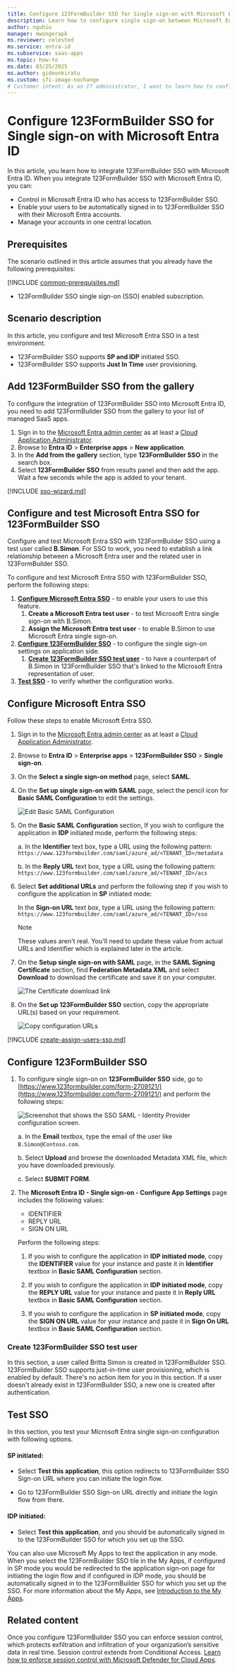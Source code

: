 ```yaml
---
title: Configure 123FormBuilder SSO for Single sign-on with Microsoft Entra ID
description: Learn how to configure single sign-on between Microsoft Entra ID and 123FormBuilder SSO.
author: nguhiu
manager: mwongerapk
ms.reviewer: celested
ms.service: entra-id
ms.subservice: saas-apps
ms.topic: how-to
ms.date: 03/25/2025
ms.author: gideonkiratu
ms.custom: sfi-image-nochange
# Customer intent: As an IT administrator, I want to learn how to configure single sign-on between Microsoft Entra ID and 123FormBuilder so that I can control who has access to 123FormBuilder, enable automatic sign-in with Microsoft Entra accounts, and manage my accounts in one central location.
---
```


# Configure 123FormBuilder SSO for Single sign-on with Microsoft Entra ID

In this article,  you learn how to integrate 123FormBuilder SSO with Microsoft Entra ID. When you integrate 123FormBuilder SSO with Microsoft Entra ID, you can:

* Control in Microsoft Entra ID who has access to 123FormBuilder SSO.
* Enable your users to be automatically signed in to 123FormBuilder SSO with their Microsoft Entra accounts.
* Manage your accounts in one central location.

## Prerequisites

The scenario outlined in this article assumes that you already have the following prerequisites:

[!INCLUDE [common-prerequisites.md](~/identity/saas-apps/includes/common-prerequisites.md)]
* 123FormBuilder SSO single sign-on (SSO) enabled subscription.

## Scenario description

In this article,  you configure and test Microsoft Entra SSO in a test environment.

* 123FormBuilder SSO supports **SP and IDP** initiated SSO.
* 123FormBuilder SSO supports **Just In Time** user provisioning.

## Add 123FormBuilder SSO from the gallery

To configure the integration of 123FormBuilder SSO into Microsoft Entra ID, you need to add 123FormBuilder SSO from the gallery to your list of managed SaaS apps.

1. Sign in to the [Microsoft Entra admin center](https://entra.microsoft.com) as at least a [Cloud Application Administrator](~/identity/role-based-access-control/permissions-reference.md#cloud-application-administrator).
1. Browse to **Entra ID** > **Enterprise apps** > **New application**.
1. In the **Add from the gallery** section, type **123FormBuilder SSO** in the search box.
1. Select **123FormBuilder SSO** from results panel and then add the app. Wait a few seconds while the app is added to your tenant.

 [!INCLUDE [sso-wizard.md](~/identity/saas-apps/includes/sso-wizard.md)]

<a name='configure-and-test-azure-ad-sso-for-123formbuilder-sso'></a>

## Configure and test Microsoft Entra SSO for 123FormBuilder SSO

Configure and test Microsoft Entra SSO with 123FormBuilder SSO using a test user called **B.Simon**. For SSO to work, you need to establish a link relationship between a Microsoft Entra user and the related user in 123FormBuilder SSO.

To configure and test Microsoft Entra SSO with 123FormBuilder SSO, perform the following steps:

1. **[Configure Microsoft Entra SSO](#configure-azure-ad-sso)** - to enable your users to use this feature.
    1. **Create a Microsoft Entra test user** - to test Microsoft Entra single sign-on with B.Simon.
    1. **Assign the Microsoft Entra test user** - to enable B.Simon to use Microsoft Entra single sign-on.
1. **[Configure 123FormBuilder SSO](#configure-123formbuilder-sso)** - to configure the single sign-on settings on application side.
    1. **[Create 123FormBuilder SSO test user](#create-123formbuilder-sso-test-user)** - to have a counterpart of B.Simon in 123FormBuilder SSO that's linked to the Microsoft Entra representation of user.
1. **[Test SSO](#test-sso)** - to verify whether the configuration works.

<a name='configure-azure-ad-sso'></a>

## Configure Microsoft Entra SSO

Follow these steps to enable Microsoft Entra SSO.

1. Sign in to the [Microsoft Entra admin center](https://entra.microsoft.com) as at least a [Cloud Application Administrator](~/identity/role-based-access-control/permissions-reference.md#cloud-application-administrator).
1. Browse to **Entra ID** > **Enterprise apps** > **123FormBuilder SSO** > **Single sign-on**.
1. On the **Select a single sign-on method** page, select **SAML**.
1. On the **Set up single sign-on with SAML** page, select the pencil icon for **Basic SAML Configuration** to edit the settings.

   ![Edit Basic SAML Configuration](common/edit-urls.png)

1. On the **Basic SAML Configuration** section, If you wish to configure the application in **IDP** initiated mode, perform the following steps:

    a. In the **Identifier** text box, type a URL using the following pattern: `https://www.123formbuilder.com/saml/azure_ad/<TENANT_ID>/metadata`


    b. In the **Reply URL** text box, type a URL using the following pattern: `https://www.123formbuilder.com/saml/azure_ad/<TENANT_ID>/acs`

5. Select **Set additional URLs** and perform the following step if you wish to configure the application in **SP** initiated mode:

    In the **Sign-on URL** text box, type a URL using the following pattern: `https://www.123formbuilder.com/saml/azure_ad/<TENANT_ID>/sso`

	> [!NOTE]
	> These values aren't real. You'll need to update these value from actual URLs and Identifier which is explained later in the article.

1. On the **Setup single sign-on with SAML** page, in the **SAML Signing Certificate** section,  find **Federation Metadata XML** and select **Download** to download the certificate and save it on your computer.

	![The Certificate download link](common/metadataxml.png)

1. On the **Set up 123FormBuilder SSO** section, copy the appropriate URL(s) based on your requirement.

	![Copy configuration URLs](common/copy-configuration-urls.png)

<a name='create-an-azure-ad-test-user'></a>

[!INCLUDE [create-assign-users-sso.md](~/identity/saas-apps/includes/create-assign-users-sso.md)]

## Configure 123FormBuilder SSO

1. To configure single sign-on on **123FormBuilder SSO** side, go to [https://www.123formbuilder.com/form-2709121/](https://www.123formbuilder.com/form-2709121/) and perform the following steps:

	![Screenshot that shows the SSO SAML - Identity Provider configuration screen.](./media/123formbuilder-tutorial/submit.png) 

	a. In the **Email** textbox, type the email of the user like `B.Simon@Contoso.com`.

	b. Select **Upload** and browse the downloaded Metadata XML file, which you have downloaded previously.

	c. Select **SUBMIT FORM**.

2. The **Microsoft Entra ID - Single sign-on - Configure App Settings** page includes the following values:

   - IDENTIFIER
   - REPLY URL
   - SIGN ON URL

   Perform the following steps:

   1. If you wish to configure the application in **IDP initiated mode**, copy the **IDENTIFIER** value for your instance and paste it in **Identifier** textbox in **Basic SAML Configuration** section.

   1. If you wish to configure the application in **IDP initiated mode**, copy the **REPLY URL** value for your instance and paste it in **Reply URL** textbox in **Basic SAML Configuration** section.

   1. If you wish to configure the application in **SP initiated mode**, copy the **SIGN ON URL** value for your instance and paste it in **Sign On URL** textbox in **Basic SAML Configuration** section.

### Create 123FormBuilder SSO test user

In this section, a user called Britta Simon is created in 123FormBuilder SSO. 123FormBuilder SSO supports just-in-time user provisioning, which is enabled by default. There's no action item for you in this section. If a user doesn't already exist in 123FormBuilder SSO, a new one is created after authentication.

## Test SSO 

In this section, you test your Microsoft Entra single sign-on configuration with following options. 

#### SP initiated:

* Select **Test this application**, this option redirects to 123FormBuilder SSO Sign-on URL where you can initiate the login flow.  

* Go to 123FormBuilder SSO Sign-on URL directly and initiate the login flow from there.

#### IDP initiated:

* Select **Test this application**, and you should be automatically signed in to the 123FormBuilder SSO for which you set up the SSO. 

You can also use Microsoft My Apps to test the application in any mode. When you select the 123FormBuilder SSO tile in the My Apps, if configured in SP mode you would be redirected to the application sign-on page for initiating the login flow and if configured in IDP mode, you should be automatically signed in to the 123FormBuilder SSO for which you set up the SSO. For more information about the My Apps, see [Introduction to the My Apps](https://support.microsoft.com/account-billing/sign-in-and-start-apps-from-the-my-apps-portal-2f3b1bae-0e5a-4a86-a33e-876fbd2a4510).

## Related content

Once you configure 123FormBuilder SSO you can enforce session control, which protects exfiltration and infiltration of your organization’s sensitive data in real time. Session control extends from Conditional Access. [Learn how to enforce session control with Microsoft Defender for Cloud Apps](/cloud-app-security/proxy-deployment-aad).
